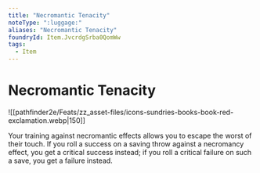 ```yaml
---
title: "Necromantic Tenacity"
noteType: ":luggage:"
aliases: "Necromantic Tenacity"
foundryId: Item.JvcrdgSrba0QomWw
tags:
  - Item
---
```


# Necromantic Tenacity
![[pathfinder2e/Feats/zz_asset-files/icons-sundries-books-book-red-exclamation.webp|150]]

Your training against necromantic effects allows you to escape the worst of their touch. If you roll a success on a saving throw against a necromancy effect, you get a critical success instead; if you roll a critical failure on such a save, you get a failure instead.
